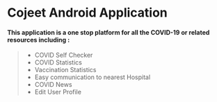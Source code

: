 # Cojeet Android Application

#### This application is a one stop platform for all the COVID-19 or related resources including :
> - COVID Self Checker
> - COVID Statistics
> - Vaccination Statistics
> - Easy communication to nearest Hospital
> - COVID News
> - Edit User Profile
<!----
<table>
  <tr>
    <td>
      <img src="/assets/images/1.png.png" width=20% height=20%>
      <img src="/assets/images/2.png.png" width=20% height=20%>
       <img src="/assets/images/6.png.png" width=20% height=20%>
       <img src="/assets/images/7.png.png" width=20% height=20%>
       <img src="/assets/images/8.png.png" width=20% height=20%>
       <img src="/assets/images/9.png.png" width=20% height=20%>
       <img src="/assets/images/10.png.png" width=20% height=20%>
       <img src="/assets/images/11.png.png" width=20% height=20%>
       <img src="/assets/images/12.png.png" width=20% height=20%>
       <img src="/assets/images/13.png.png" width=20% height=20%>
       <img src="/assets/images/14.png.png" width=20% height=20%>
       <img src="/assets/images/15.png.png" width=20% height=20%>
       <img src="/assets/images/5.png.png" width=20% height=20%>
    </td>

  </tr>
</table> ---!>


